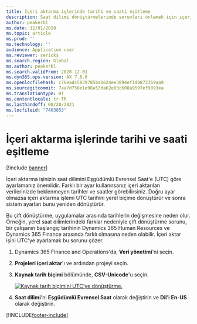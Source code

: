 ```yaml
---
title: İçeri aktarma işlerinde tarihi ve saati eşitleme
description: Saat dilimi dönüştürmelerinde sorunları önlemek için içeri aktarma işlerinde UTC saat dilimlerini kullanın.
author: peakerbl
ms.date: 12/01/2020
ms.topic: article
ms.prod: ''
ms.technology: ''
audience: Application user
ms.reviewer: sericks
ms.search.region: Global
ms.author: peakerbl
ms.search.validFrom: 2020-12-01
ms.dyn365.ops.version: AX 7.0.0
ms.openlocfilehash: c76eadc5839785ba1624ee3894ef1d0872369aa9
ms.sourcegitcommit: 7aa7d756e1e98a53da62e03c608a9597ef9893ea
ms.translationtype: HT
ms.contentlocale: tr-TR
ms.lasthandoff: 08/20/2021
ms.locfileid: "7403853"
---
```

# <a name="synchronize-date-and-time-in-import-jobs"></a>İçeri aktarma işlerinde tarihi ve saati eşitleme

[!include [banner](../includes/banner.md)]

İçeri aktarma işinizin saat dilimini Eşgüdümlü Evrensel Saat'e (UTC) göre ayarlamanız önemlidir. Farklı bir ayar kullanırsanız içeri aktarılan verilerinizde beklenmeyen tarihler ve saatler görebilirsiniz. Doğru ayar olmazsa içeri aktarma işlemi UTC tarihini yerel biçime dönüştürür ve sonra sistem ayarları bunu yeniden dönüştürür.

Bu çift dönüştürme, uygulamalar arasında tarihlerin değişmesine neden olur. Örneğin, yerel saat dilimlerindeki farklar nedeniyle çift dönüştürme sorunu, bir çalışanın başlangıç tarihinin Dynamics 365 Human Resources ve Dynamics 365 Finance arasında farklı olmasına neden olabilir. İçeri aktar işini UTC'ye ayarlamak bu sorunu çözer.

1. Dynamics 365 Finance and Operations'da, **Veri yönetimi**'ni seçin.

2. **Projeleri içeri aktar**'ı ve ardından projeyi seçin.

3. **Kaynak tarih biçimi** bölümünde, **CSV-Unicode**'u seçin.

   [![Kaynak tarih biçimini UTC'ye dönüştürme.](./media/data-source-date-format.png)](./media/data-source-date-format.png)

4. **Saat dilimi**'ni **Eşgüdümlü Evrensel Saat** olarak değiştirin ve **Dil**'i **En-US** olarak değiştirin.




[!INCLUDE[footer-include](../../../includes/footer-banner.md)]
